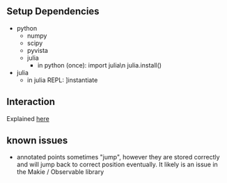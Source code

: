 ## Setup Dependencies
 -  python
    -  numpy
    -  scipy
    -  pyvista
    -  julia
       -  in python (once): import julia\n julia.install()
 - julia
   - in julia REPL: ]instantiate 
  
## Interaction
Explained [here](https://makie.juliaplots.org/v0.15.2/examples/layoutables/axis/)

## known issues
 - annotated points sometimes "jump", however they are stored correctly and will jump back to correct position eventually. It likely is an issue in the Makie / Observable library